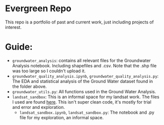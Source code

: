 # Evergreen Repo
This repo is a portfolio of past and current work, just including projects of interest. 

# Guide:
- `groundwater_analysis`: contains all relevant files for the Groundwater Analysis notebook. Including shapefiles and .csv. Note that the .shp file was too large so I couldn't upload it.
- `groundwater_quality_analysis.ipynb`, `groundwater_quality_analysis.py`: The EDA and statistical analysis of the Ground Water dataset found in the folder above.
- `groundwater_utils.py`: All functions used in the Ground Water Analysis.
- `landsat_sandbox`: This is an informal space for my landsat work. The files I used are found [here](https://www.kaggle.com/datasets/reymaster/hwsd-landsat-processed). This isn't super clean code, it's mostly for trial and error and exploration.
    - `landsat_sandbox.ipynb`, `landsat_sandbox.py`: The notebook and .py file for my exploration, an informal space.
